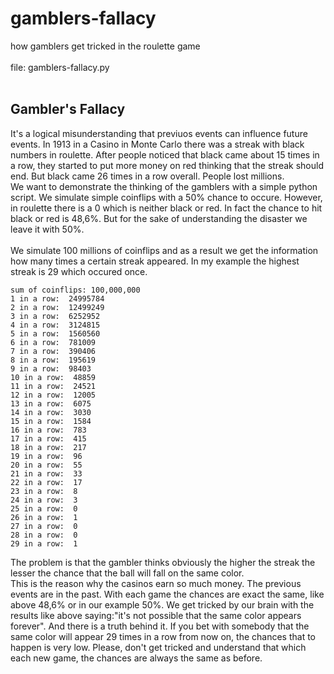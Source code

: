 # gamblers-fallacy
how gamblers get tricked in the roulette game<br/>
<br/>
file: gamblers-fallacy.py<br/>
<br/>
## Gambler's Fallacy<br/>
It's a logical misunderstanding that previuos events can influence future events. In 1913 in a Casino in Monte Carlo there was a streak with black numbers in roulette. After people noticed that black came about 15 times in a row, they started to put more money on red thinking that the streak should end. But black came 26 times in a row overall. People lost millions.
<br/>
We want to demonstrate the thinking of the gamblers with a simple python script. We simulate simple coinflips with a 50% chance to occure. However, in roulette there is a 0 which is neither black or red. In fact the chance to hit black or red is 48,6%. But for the sake of understanding the disaster we leave it with 50%.<br/>
<br/>
We simulate 100 millions of coinflips and as a result we get the information how many times a certain streak appeared. In my example the highest streak is 29 which occured once.<br/>
```
sum of coinflips: 100,000,000
1 in a row:  24995784
2 in a row:  12499249
3 in a row:  6252952
4 in a row:  3124815
5 in a row:  1560560
6 in a row:  781009
7 in a row:  390406
8 in a row:  195619
9 in a row:  98403
10 in a row:  48859
11 in a row:  24521
12 in a row:  12005
13 in a row:  6075
14 in a row:  3030
15 in a row:  1584
16 in a row:  783
17 in a row:  415
18 in a row:  217
19 in a row:  96
20 in a row:  55
21 in a row:  33
22 in a row:  17
23 in a row:  8
24 in a row:  3
25 in a row:  0
26 in a row:  1
27 in a row:  0
28 in a row:  0
29 in a row:  1
```
The problem is that the gambler thinks obviously the higher the streak the lesser the chance that the ball will fall on the same color.<br/>
This is the reason why the casinos earn so much money. The previous events are in the past. With each game the chances are exact the same, like above 48,6% or in our example 50%. We get tricked by our brain with the results like above saying:"it's not possible that the same color appears forever". And there is a truth behind it. If you bet with somebody that the same color will appear 29 times in a row from now on, the chances that to happen is very low. Please, don't get tricked and understand that which each new game, the chances are always the same as before.
